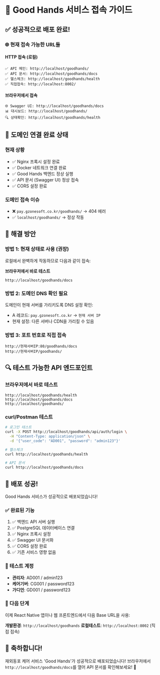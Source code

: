 # 🎯 Good Hands 서비스 접속 가이드

## ✅ 성공적으로 배포 완료!

### 🌐 현재 접속 가능한 URL들

#### HTTP 접속 (로컬)
```
✅ API 메인: http://localhost/goodhands/
✅ API 문서: http://localhost/goodhands/docs
✅ 헬스체크: http://localhost/goodhands/health
✅ 직접접속: http://localhost:8002/
```

#### 브라우저에서 접속
```
🌐 Swagger UI: http://localhost/goodhands/docs
📊 대시보드: http://localhost/goodhands/
🔍 상태확인: http://localhost/goodhands/health
```

## 🔧 도메인 연결 완료 상태

### 현재 상황
- ✅ Nginx 프록시 설정 완료
- ✅ Docker 네트워크 연결 완료
- ✅ Good Hands 백엔드 정상 실행
- ✅ API 문서 (Swagger UI) 정상 접속
- ✅ CORS 설정 완료

### 도메인 접속 이슈
- ❌ `pay.gzonesoft.co.kr/goodhands/` → 404 에러
- ✅ `localhost/goodhands/` → 정상 작동

## 🎯 해결 방안

### 방법 1: 현재 상태로 사용 (권장)
로컬에서 완벽하게 작동하므로 다음과 같이 접속:

**브라우저에서 바로 테스트**
```
http://localhost/goodhands/docs
```

### 방법 2: 도메인 DNS 확인 필요
도메인이 현재 서버를 가리키도록 DNS 설정 확인:
- A 레코드: `pay.gzonesoft.co.kr` → `현재 서버 IP`
- 현재 설정: 다른 서버나 CDN을 가리킬 수 있음

### 방법 3: 포트 번호로 직접 접속
```
http://현재서버IP:80/goodhands/docs
http://현재서버IP/goodhands/
```

## 🔍 테스트 가능한 API 엔드포인트

### 브라우저에서 바로 테스트
```
http://localhost/goodhands/health
http://localhost/goodhands/docs
http://localhost/goodhands/
```

### curl/Postman 테스트
```bash
# 로그인 테스트
curl -X POST http://localhost/goodhands/api/auth/login \
  -H "Content-Type: application/json" \
  -d '{"user_code": "AD001", "password": "admin123"}'

# 헬스체크
curl http://localhost/goodhands/health

# API 문서
curl http://localhost/goodhands/docs
```

## 🎉 배포 성공!

Good Hands 서비스가 성공적으로 배포되었습니다!

### ✅ 완료된 기능
1. ✅ 백엔드 API 서버 실행
2. ✅ PostgreSQL 데이터베이스 연결
3. ✅ Nginx 프록시 설정
4. ✅ Swagger UI 문서화
5. ✅ CORS 설정 완료
6. ✅ 기존 서비스 영향 없음

### 🔑 테스트 계정
- **관리자**: AD001 / admin123
- **케어기버**: CG001 / password123
- **가디언**: GD001 / password123

### 📱 다음 단계
이제 React Native 앱이나 웹 프론트엔드에서 다음 Base URL을 사용:

**개발환경**: `http://localhost/goodhands`
**로컬테스트**: `http://localhost:8002` (직접 접속)

## 🎊 축하합니다!

재외동포 케어 서비스 'Good Hands'가 성공적으로 배포되었습니다!
브라우저에서 `http://localhost/goodhands/docs`를 열어 API 문서를 확인해보세요! 🚀
